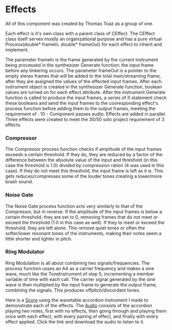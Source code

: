 # Effects
All of this component was created by Thomas Toaz as a group of one.

Each effect is it's own class with a parent class of CEffect. The CEffect class itself serves mostly an organizational purpose and has a pure virtual Process(double* frameIn, double* frameOut) for each effect to inherit and implement.

The parameter frameIn is the frame generated by the current instrument being processed in the synthesizer Generate function: the input frame before any tinkering occurs. The parameter frameOut is a pointer to the empty stereo frames that will 
be added to the total main/streaming frame, after they are assigned the values of the effected input frames. After each instrument object is created in the synthesizer Generate function, boolean values are turned on for each effect attribute.
After the instrument Generate function is called to produce the input frames, a series of if statement check these booleans and send the input frames to the cooresponding effect's process function before adding them to the output frames, meeting the requirement of : 10 - Component passes audio.
Effects are added in parallel. Three effects were created to meet the 30/50 solo project requirement of 3 effects.

### Compressor
The Compressor process function checks if amplitude of the input frames exceeds a certain threshold. If they do, they are reduced by a factor of the difference between the absolute value of the input and threshold (in this case the threshold is 1.0)
divided by compression ration (4 was used in this case). If they do not meet this threshold, the input frame is left as it is. This gets reduces/compresses some of the louder tones creating a lower/more brash sound.

### Noise Gate
The Noise Gate process function acts very similarly to that of the Compressor, but in reverse. If the amplitude of the input frames is below a certain threshold, they are set to 0, removing frames that do not meet or exceed the threshold (1.0 in this case as well).
If they to meet or exceed the threshold, they are left alone. This remove quiet tones or often the softer/lower resonant tones of the instruments, making their notes seem a little shorter and lighter in pitch.

### Ring Modulator
Ring Modulation is all about combining two signals/frequencies. The process function usses an A4 as a carrier frequency and makes a sine wave, much like the ToneInstrument of step 5, incrementing a member variable of time with each call.
The carrier signal generated by the sine wave is then multiplied by the input frame to generate the output frame, combining the signals. This produces offpitch/discordant tones.  


Here is a [Score](Effects.score) using the wavetable accordion instrument I made to demonstrate each of the effects. The [Audio](Effects.wav) consists of the accordion playing two notes, first with no effects, then going through and playing them once with each effect, with every pairing of effect, and finally with every effect applied. Click the link and download the audio to listen to it.
